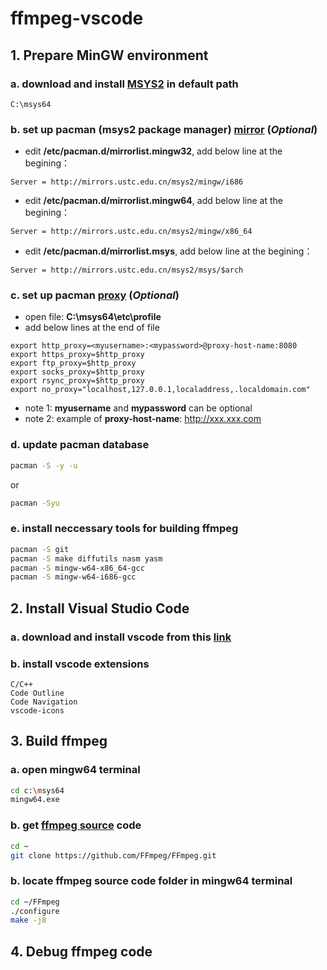 # ffmpeg-vscode

## 1. Prepare MinGW environment

### a. download and install [MSYS2](http://www.msys2.org/) in default path
```
C:\msys64
```
### b. set up **pacman** (msys2 package manager) [mirror](https://lug.ustc.edu.cn/wiki/mirrors/help/msys2) (*Optional*)
* edit **/etc/pacman.d/mirrorlist.mingw32**, add below line at the begining：
```
Server = http://mirrors.ustc.edu.cn/msys2/mingw/i686
```
* edit **/etc/pacman.d/mirrorlist.mingw64**, add below line at the begining：
```
Server = http://mirrors.ustc.edu.cn/msys2/mingw/x86_64
```
* edit **/etc/pacman.d/mirrorlist.msys**, add below line at the begining：
```
Server = http://mirrors.ustc.edu.cn/msys2/msys/$arch
```
### c. set up **pacman** [proxy](https://stackoverflow.com/questions/29783065/msys2-pacman-cant-update-packages-through-corporate-firewall) (*Optional*)
* open file: **C:\msys64\etc\profile**
* add below lines at the end of file
```
export http_proxy=<myusername>:<mypassword>@proxy-host-name:8080
export https_proxy=$http_proxy
export ftp_proxy=$http_proxy
export socks_proxy=$http_proxy
export rsync_proxy=$http_proxy
export no_proxy="localhost,127.0.0.1,localaddress,.localdomain.com"
```
* note 1: **myusername** and **mypassword** can be optional
* note 2: example of **proxy-host-name**: http://xxx.xxx.com
### d. update **pacman** database
```bash
pacman -S -y -u
```
or
```bash
pacman -Syu
```
### e. install neccessary tools for building ffmpeg
```bash
pacman -S git 
pacman -S make diffutils nasm yasm
pacman -S mingw-w64-x86_64-gcc
pacman -S mingw-w64-i686-gcc
```

## 2. Install Visual Studio Code

### a. download and install vscode from this [link](https://code.visualstudio.com/)
### b. install vscode extensions
```
C/C++
Code Outline
Code Navigation
vscode-icons
```

## 3. Build ffmpeg

### a. open mingw64 terminal
```bash
cd c:\msys64
mingw64.exe
```

### b. get [ffmpeg source](https://github.com/FFmpeg/FFmpeg) code
```bash
cd ~
git clone https://github.com/FFmpeg/FFmpeg.git
```


### b. locate ffmpeg source code folder in mingw64 terminal
```bash
cd ~/FFmpeg
./configure
make -j8
```

## 4. Debug ffmpeg code 